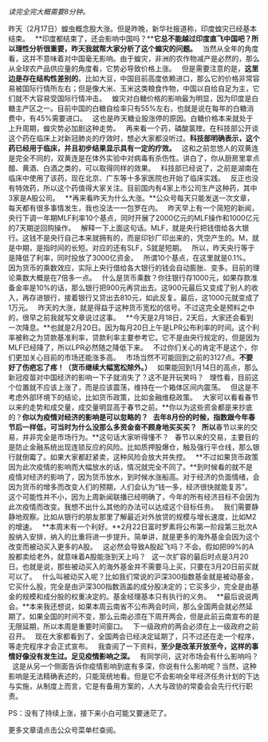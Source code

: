 *读完全完大概需要8分钟。*  
  
昨天（2月17日）蝗虫概念股大涨。但是昨晚，新华社报道称，印度蝗灾已经基本结束。
 
**印度都结束了，还会影响中国吗？****它总不能越过印度直飞中国吧？所以理性分析很重要，昨天我就帮大家分析了这个蝗灾的问题。**
 
当然从全年的角度看，这并不意味着对中国毫无影响。由于蝗灾，非洲的农作物减产是必然的，那么从全球农产品供应量的角度看，它势必导致价格上涨。
 
但是需要注意的是，**这里边是存在结构性差别的**。比如大豆，中国目前高度依赖进口，那么它的价格非常容易被国际行情所左右；但是像大米、玉米这类粮食作物，中国以自给自足为主，它们就不大容易受国际行情冲击。
 
蝗灾对白糖价格的影响最为明显，因为印度是白糖主产区之一。目前中国的白糖自给率只有55%左右，也就是说在每年的白糖消费中，有45%需要进口。
 
这也是昨天糖业股涨停的原因。白糖价格本来就处于上升周期，蝗灾势必加剧这种走势。
 
再来看一个药，磷酸氯喹。在科技部公开谈这个药在临床上对新冠肺炎的疗效时，想必大家都没听过。**科技部明确表示，这个药已经用于临床，并且初步结果显示具有一定的疗效。**
 
这和之前忽悠人的双黄连是完全不同的，双黄连是在体外实验中对病毒有杀伤性。讲白了，你从厨房里拿点醋、黄酒、白酒之类的，可以取得同样的效果。
 
科技部已经说了，之前是湖南在临床中使用了该药，现在北京、广东等十多家医院也开始了临床实践。
 
反正也没有特效药，所以这个药值得大家关注。目前国内有4家上市公司生产这种药，其中3家是A股公司。
 
**再来看昨天为什么大涨。**公众号每天只能发送一次文章，每天都有很多事情发生，我也没法一一包罗在内。
 
昨天早上有一个简短的新闻，央行下调一年期MLF利率10个基点，同时开展了2000亿元的MLF操作和1000亿元的7天期逆回购操作。
 
解释一下上面这句话。MLF，就是央行把钱借给各大银行。这钱不是央行自己本来就拥有的，而是印钞厂印出来的，凭空产生的。M，就是中期，是指时间的长短。对应的还有SLF，S就是短期。
 
所以，昨天央行等于是降低了利率，同时投放了3000亿资金。
 
所谓10个基点，在这里就是0.1%。
 
因为货币的乘数效应，实际上央行借给各大银行的钱会自动膨胀、变多。目前的理论乘数大概是在7倍多一点。
 
什么是货币乘数？你往银行存1000元，如果存款准备金率是10%的话，那么银行把900元再贷出去。这900元最后又变成了别人的收入，再存进银行，接着银行又贷出去810元，如此反复。最后，这1000元就变成了1万元。
 
昨天的大涨，就是得益于这种货币宽松的信号。不过这完全是预料之中的，很早之前我就写文章说过这事。
 
**今天是2月18日，2天后，大家还会看到一次降息。**也就是2月20日。因为每月20日上午是LPR公布利率的时间。这个利率被称之为贷款基准利率，贷款利率主要参考它。它不是由央行规定的，但是因为MLF已经降了，所以LPR必然随之降低下来。
 
不过你们关心的肯定不是这个，你们更加关心目前的市场还能涨多高。
 
市场当然不可能回到之前的3127点。**不要好了伤疤忘了疼！（货币继续大幅宽松除外。）**
 
如果能回到1月14日的高点，那么新冠疫苗对中国经济的影响一下子就消失了？这不是开玩笑吗？
 
理性看，目前这个位置就不应该上涨了，而是应该震荡，维持在一个箱体区间内震荡。
 
但这是不考虑外部环境下的结论，比如货币政策，比如金融维稳政策。
 
大家可以看看春节以来的走势和成交量，成交量明显高于春节之前。**你以为这些资金都是来抄底的？**你以为疫情对经济的影响是可以忽略的？
 
去年8月份的时候，指数跟今年春节后一样低，可当时为什么没那么多资金奋不顾身地买买买？
 
所以**春节以来的交易，并非完全是市场行为。**这句话大家听得懂不？
 
春节以来的交易，主要目的是防止金融系统出现连锁反应的风险。比如质押股爆仓，触及强行平仓线，那么银行就倒霉了。如果大家都赶紧卖，这种风险会放大并失控。
 
**不过如果货币政策因为此次疫情的影响而大幅放水的话，情况就完全不同了。**到时候看的就不是疫情对经济的影响了，因为货币放水，到时候水涨船高。对于经济的负面情绪，会因为货币的增多而改变人们的预期，人们会认为“钱一多，经济很快就能复苏”。
 
这个可能性并不小，因为上周新闻联播已经明确了，今年的所有经济目标不会因为此次疫情而改变。我想不出什么其他的办法可以达成这个目标任务。
 
我们需要静静地观察。比如从银行的朋友那里了解最近对外放贷的规模与增长速度，比如M2的增速。
 
**本周末有一个利好。**2月22日富时罗素将公布第一阶段第三批次A股纳入安排，纳入的比重将进一步提升。简单讲，就是更多的海外基金会因为这个改变而被动买入更多的A股。
 
这必然会导致A股起飞吗？不会。假如把99%的A股都卖给老外，就意味着A股能涨到天上吗？
 
这一次扩容的最后时点是3月20日。也就是说，那些被动买入的海外基金并不需要马上买，只要在3月20日前买就可以了。
 
什么叫被动买入呢？比如我们常说的沪深300指数基金就是被动基金，它买什么股，完全是由沪深300指数涵盖的成分股决定的；它买多少，完全是由基金的规模和成分股的权重决定的。基金经理基本只有执行的义务。
 
**最后说说两会。**本来我还想说，如果本周云南省不公布两会时间，那么全国两会就必然延期了。如果全国的时间不变，那么云南必须在下周开两会，但是此前云南宣布的是无限延期，所以本周是重要时间窗口。
 
下一级政府的两会必须在上一级政府之前召开。
 
现在大家都看到了，全国两会已经决定延期了，只不过还在走一个程序，等走完程序才会正式宣布。
 
我查阅了一下资料，**至少是改革开放至今，这样的事情好像没有发生过。足见疫情影响之深。**
 
有同学问，这对市场会有什么影响吗？
 
这是从另一个侧面告诉你疫情影响到底有多深，你说有什么影响呢？当然，这种影响是无法精确表述的，只能笼统地看。但是它不会影响全年经济任务计划的下达与实施，从制度上而言，它是有备用方案的，人大与政协的常委会会先行代行职责。
  
PS：没有了持续上涨，接下来小白可能又要迷茫了。
  
更多文章请点击公众号菜单栏查阅。